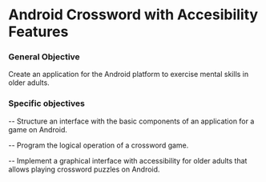 # Android Crossword with Accesibility Features

### General Objective

Create an application for the Android platform to exercise mental skills in older adults.

### Specific objectives

-- Structure an interface with the basic components of an application for a game on Android.

-- Program the logical operation of a crossword game.

-- Implement a graphical interface with accessibility for older adults that allows playing crossword puzzles on Android.